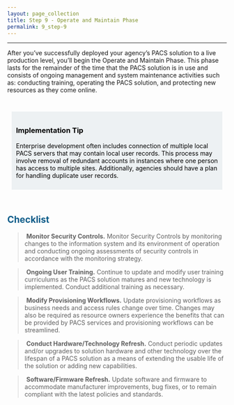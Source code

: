```yaml
---
layout: page_collection
title: Step 9 - Operate and Maintain Phase
permalink: 9_step-9
---
```

<script>
$(function() {
  $( "#accordion" ).accordion({
    heightStyle: "content",
    collapsible: "true",
    active: "false"
  });
});
</script>

<script src="https://use.fontawesome.com/e20c671b68.js"></script>
-----------------------------------------------------------

After you’ve successfully deployed your agency’s PACS solution to a live production level, you’ll begin the Operate and Maintain Phase. This phase lasts for the remainder of the time that the PACS solution is in use and consists of ongoing management and system maintenance activities such as: conducting training, operating the PACS solution, and protecting new resources as they come online.

<br>

<div style="background-color: #edf1f3;color: black;margin: 10px;padding: 10px">

<h3><span>Implementation Tip</span></h3>
<p><span>Enterprise development often includes connection of multiple local PACS servers that may contain local user records. This process may involve removal of redundant accounts in instances where one person has access to multiple sites. Additionally, agencies  should have a plan for handling duplicate user records.</span></p>

</div>

<br>

## <span style="color: #0C5C89">**Checklist**</span>

> <i class="fa fa-check-square-o"></i> &nbsp;**Monitor Security Controls.** Monitor Security Controls by monitoring changes to the information system and its environment of operation and conducting ongoing assessments of security controls in accordance with the monitoring strategy.

> <i class="fa fa-check-square-o"></i> &nbsp;**Ongoing User Training.** Continue to update and modify user training curriculums as the PACS solution matures and new technology is implemented. Conduct additional training as necessary.

> <i class="fa fa-check-square-o"></i> &nbsp;**Modify Provisioning Workflows.** Update provisioning workflows as business needs and access rules change over time. Changes may also be required as resource owners experience the benefits that can be provided by PACS services and provisioning workflows can be streamlined.

> <i class="fa fa-check-square-o"></i> &nbsp;**Conduct Hardware/Technology Refresh.** Conduct periodic updates and/or upgrades to solution hardware and other technology over the lifespan of a PACS solution as a means of extending the usable life of the solution or adding new capabilities.

> <i class="fa fa-check-square-o"></i> &nbsp;**Software/Firmware Refresh.** Update software and firmware to accommodate manufacturer improvements, bug fixes, or to remain compliant with the latest policies and standards.
